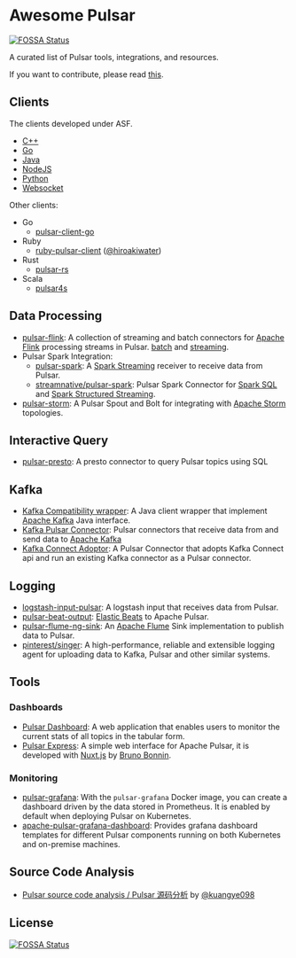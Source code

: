 # Awesome Pulsar
[![FOSSA Status](https://app.fossa.io/api/projects/git%2Bgithub.com%2Fstreamnative%2Fawesome-pulsar.svg?type=shield)](https://app.fossa.io/projects/git%2Bgithub.com%2Fstreamnative%2Fawesome-pulsar?ref=badge_shield)


A curated list of Pulsar tools, integrations, and resources.

If you want to contribute, please read [this](CONTRIBUTING.md).

## Clients

The clients developed under ASF. 

- [C++](http://pulsar.apache.org/docs/en/client-libraries-cpp/)
- [Go](http://pulsar.apache.org/docs/en/client-libraries-go/)
- [Java](http://pulsar.apache.org/docs/en/client-libraries-java/)
- [NodeJS](https://github.com/apache/pulsar-client-node)
- [Python](http://pulsar.apache.org/docs/en/client-libraries-python/)
- [Websocket](http://pulsar.apache.org/docs/en/client-libraries-websocket/)

Other clients:

- Go
  - [pulsar-client-go](https://github.com/Comcast/pulsar-client-go)
- Ruby
  - [ruby-pulsar-client](https://github.com/hiroakiwater/ruby-pulsar-client) ([@hiroakiwater](https://github.com/hiroakiwater))
- Rust
  - [pulsar-rs](https://github.com/wyyerd/pulsar-rs)
- Scala
  - [pulsar4s](https://github.com/sksamuel/pulsar4s)


## Data Processing

- [pulsar-flink](https://github.com/apache/pulsar/tree/master/examples/flink/src/main/java/org/apache/flink/batch/connectors/pulsar/example): A collection of streaming and batch connectors for [Apache Flink](http://flink.apache.org) processing streams in Pulsar. [batch](https://github.com/apache/pulsar/tree/master/examples/flink/src/main/java/org/apache/flink/batch/connectors/pulsar/example) and
  [streaming](https://github.com/apache/pulsar/tree/master/examples/flink/src/main/java/org/apache/flink/streaming/connectors/pulsar/example).
- Pulsar Spark Integration:
  - [pulsar-spark](http://pulsar.apache.org/docs/en/adaptors-spark/): A [Spark Streaming](http://spark.apache.org) receiver to receive data from Pulsar.
  - [streamnative/pulsar-spark](https://github.com/streamnative/pulsar-spark): Pulsar Spark Connector for [Spark SQL](https://spark.apache.org/sql/) and [Spark Structured Streaming](https://spark.apache.org/docs/latest/structured-streaming-programming-guide.html).
- [pulsar-storm](http://pulsar.apache.org/docs/en/adaptors-storm): A Pulsar Spout and Bolt for integrating with [Apache Storm](http://storm.apache.org/) topologies.

## Interactive Query

- [pulsar-presto](http://pulsar.apache.org/docs/en/sql-overview/): A presto connector to query Pulsar topics using SQL

## Kafka

- [Kafka Compatibility wrapper](http://pulsar.apache.org/docs/en/adaptors-kafka/): A Java client wrapper that implement [Apache Kafka](http://kafka.apache.org) Java interface.
- [Kafka Pulsar Connector](http://pulsar.apache.org/docs/en/io-kafka/): Pulsar connectors that receive data from and send data to [Apache Kafka](http://kafka.apache.org)
- [Kafka Connect Adoptor](): A Pulsar Connector that adopts Kafka Connect api and run an existing Kafka connector as a Pulsar connector.

## Logging

- [logstash-input-pulsar](https://github.com/se7enkings/logstash-input-pulsar): A logstash input that receives data from Pulsar.
- [pulsar-beat-output](https://github.com/streamnative/pulsar-beat-output): [Elastic Beats](https://github.com/elastic/beats) to Apache Pulsar.
- [pulsar-flume-ng-sink](https://github.com/streamnative/pulsar-flume-ng-sink): An [Apache Flume](https://github.com/apache/flume) Sink implementation to publish data to Pulsar.
- [pinterest/singer](https://github.com/pinterest/singer): A high-performance, reliable and extensible logging agent for uploading data to Kafka, Pulsar and other similar systems.

## Tools

### Dashboards

- [Pulsar Dashboard](http://pulsar.apache.org/docs/en/administration-dashboard/): A web application that enables users to monitor the current stats of all topics in the tabular form.
- [Pulsar Express](https://github.com/bbonnin/pulsar-express): A simple web interface for Apache Pulsar, it is developed with [Nuxt.js](https://nuxtjs.org/) by [Bruno Bonnin](https://github.com/bbonnin).

### Monitoring

- [pulsar-grafana](http://pulsar.apache.org/docs/en/deploy-monitoring/#grafana): With the `pulsar-grafana` Docker image, you can create a dashboard driven by the data stored in Prometheus. It is enabled by default when deploying Pulsar on Kubernetes.
- [apache-pulsar-grafana-dashboard](https://github.com/streamnative/apache-pulsar-grafana-dashboard): Provides grafana dashboard templates for different Pulsar components running on both Kubernetes and on-premise machines.

## Source Code Analysis

- [Pulsar source code analysis / Pulsar 源码分析](https://github.com/kuangye098/Pulsar-analysis) by [@kuangye098](https://github.com/kuangye098)


## License
[![FOSSA Status](https://app.fossa.io/api/projects/git%2Bgithub.com%2Fstreamnative%2Fawesome-pulsar.svg?type=large)](https://app.fossa.io/projects/git%2Bgithub.com%2Fstreamnative%2Fawesome-pulsar?ref=badge_large)

